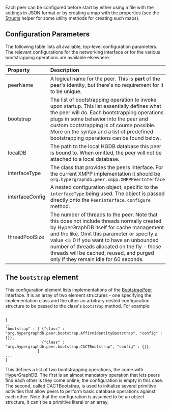 Each peer can be configured before start by either using a file with the settings in JSON format or by creating a map with the properties (see the [Structs](http://www.hypergraphdb.org/docs/javadoc/org/hypergraphdb/peer/Structs.html) helper for some utility methods for creating such maps).

## Configuration Parameters ##

The following table lists all available, top-level configuration parameters. The relevant configurations for the networking interface or for the various bootstrapping operations are available elsewhere.

| **Property** | **Description** | **DefaultValue** |
|:-------------|:----------------|:-----------------|
| peerName     | A logical name for the peer. This is **part** of the peer's identity, but there's no requirement for it to be unique. | HGDBPeer         |
| bootstrap    | The list of bootstrapping operation to invoke upon startup. This list essentially defines what the peer will do. Each bootstrapping operations plugs in some behavior into the peer and custom bootstrapping is of course possible. More on the syntax and a list of predefined bootstrapping operations can be found below.  | none             |
| localDB      | The path to the local HGDB database this peer is bound to. When omitted, the peer will not be attached to a local database. | none             |
| interfaceType | The class that provides the peers interface. For the current XMPP implementation it should be `org.hypergraphdb.peer.xmpp.XMPPPeerInterface`|                  |
| interfaceConfig | A nested configuration object, specific to the `interfaceType` being used. The object is passed directly onto the `PeerInterface.configure` method. | null             |
| threadPoolSize | The number of threads to the peer. Note that this does not include threads normally created by HyperGraphDB itself for cache management and the like. Omit this parameter or specify a value <= 0 if you want to have an unbounded number of threads allocated on the fly - those threads will be cached, reused, and purged only if they remain idle for 60 seconds. | 10               |

## The `bootstrap` element ##

This configuration element lists implementations of the [BootstrapPeer](http://www.hypergraphdb.org/docs/javadoc/org/hypergraphdb/peer/BootstrapPeer.html) interface. It is an array of two element structures - one specifying the implementation class and the other an arbitrary nested configuration structure to be passed to the class's `bootstrap` method. For example:

```

{
...
"bootstrap" : [ {"class" : "org.hypergraphdb.peer.bootstrap.AffirmIdentityBootstrap", "config" : {}},
                {"class" : "org.hypergraphdb.peer.bootstrap.CACTBootstrap", "config" : {}},
              ]
...
}
```

This defines a list of two bootstrapping operations, the come with HyperGraphDB. The first is an almost mandatory operation that lets peers find each other is they come online, the configuration is empty in this case. The second, called CACTBootstrap, is used to initialize several primitive activities that allow peers to perform basic database operations against each other. Note that the configuration is assumed to be an object structure, it can't be a primitive literal or an array.